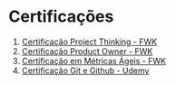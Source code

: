 # Certificações

1. [Certificação Project Thinking - FWK](https://github.com/LucasFernandes28/meus_certificados/blob/d26248abbcd766fb10e2cf18524f51a45ca58bed/Certificado%20de%20Participa%C3%A7%C3%A3o%20do%20Project%20Thinking%20-%20Lucas%20de%20Andrade%20Fernandes.pdf)
2. [Certificação Product Owner - FWK](https://github.com/LucasFernandes28/meus_certificados/blob/82526af760b8e284684f1799c9cc92e03741c44a/Certificado%20de%20Participa%C3%A7%C3%A3o%20PO%20-%20Lucas%20de%20Andrade%20Fernandes.pdf)
3. [Certificação em Métricas Ágeis - FWK](https://github.com/LucasFernandes28/meus_certificados/blob/9e610cb07b5134655c197b34914a0679122f2d9a/Certificado%20de%20Participa%C3%A7%C3%A3o%20M%C3%A9tricas%20%C3%81geis%20-%20Lucas%20de%20Andrade%20Fernandes.pdf)
4. [Certificação Git e Github - Udemy](https://github.com/LucasFernandes28/meus_certificados/blob/cb9f39e28cebf4ecc758d7e2fc6dc9804d9d27ca/Certificado%20-%20Git%20e%20GitHub.pdf)
